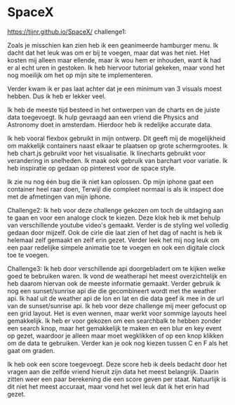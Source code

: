 # SpaceX

https://tijnr.github.io/SpaceX/
challenge1:

Zoals je misschien kan zien heb ik een geanimeerde hamburger menu. 
Ik dacht dat het leuk was om er bij te voegen, maar dat was het niet. 
Het kosten mij alleen maar ellende, maar ik wou hem er inhouden, want ik had er al echt uren in gestoken. Ik heb hiervoor tutorial gekeken, maar vond het nog moeilijk om het op mijn site te implementeren.

Verder kwam ik er pas laat achter dat je een minimum van 3 visuals moest hebben. Dus ik heb er lekker veel.

Ik heb de meeste tijd besteed in het ontwerpen van de charts en de juiste data toegevoegt. 
Ik hulp gevraagd aan een vriend die Physics and Astronomy doet in amsterdam. Hierdoor heb ik redelijke accurate data.

Ik heb vooral flexbox gebruikt in mijn ontwerp. Dit geeft mij de mogelijkheid om makkelijk containers naast elkaar te plaatsen op grote schermgrootes. Ik heb chart.js gebruikt voor het visualisatie. Ik linecharts gebruikt voor verandering in snelheden. Ik maak ook gebruik van barchart voor variatie. Ik heb inspiratie op gedaan op pinterest voor de space style. 

Ik zie nu nog één bug die ik niet kan oplossen. Op mijn iphone gaat een container heel raar doen, Terwijl die compleet normaal is als ik inspect doe met de afmetingen van mijn iphone.


Challenge2:
Ik heb voor deze challenge gekozen om toch de uitdaging aan te gaan en voor een analoge clock te kiezen. Deze klok heb ik met behulp van verschillende youtube video's gemaakt. Verder is de styling wel volledig gedaan door mijzelf. Ook de cirle die laat zien of het dag of nacht is heb ik helemaal zelf gemaakt en zelf erin gezet. Verder leek het mij nog leuk om een paar redelijke simpele animatie toe te voegen en ook een digitale clock toe te voegen.



Challenge3: 
Ik heb door verschillende api doorgebladert om te kijken welke goed te bebruiken waren. Ik vond de weatherapi het meest overzichtelijk en heb daarom hiervan ook de meeste informatie gemaakt. Verder gebruik ik nog een sunset/sunrise api die die gecombineert wordt met the weather api. Ik haal uit de weather api de lon en lat en die data geef ik mee in de url van de sunset/sunrise api. Ik heb voor deze challenge mij meer gefocust op een grid layout. Het is even wennen, maar werkt voor sommige layouts heel gemakkelijk. Ik heb er voor gekozen om een searchbalk te hebben zonder een search knop, maar het gemakkelijk te maken en een blur en key event op gezet, waardoor je alleen maar moet wegklikken of op een knop klikken om de data te gebruiken. Verder kan je ook nog kiezen tussen C en F als het gaat om graden. 

Ik heb ook een score toegevoegt. Deze score heb ik deels bedacht door het vragen aan die zelfde vriend hieruit zijn data het meest belangrijk. Daarin zitten weer een paar berekening die een score geven per staat. Natuurlijk is dit niet het meest accuraat, maar vond het wel leuk dat ik het erin had gezet.
